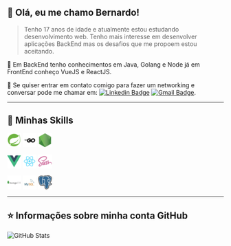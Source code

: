 ## 💜 Olá, eu me chamo <strong>Bernardo!</strong>

> Tenho 17 anos de idade e atualmente estou estudando desenvolvimento web. Tenho mais interesse em desenvolver aplicações BackEnd mas os desafios que me propoem estou aceitando.

🔭 Em BackEnd tenho conhecimentos em Java, Golang e Node já em FrontEnd conheço VueJS e ReactJS.

💬 Se quiser entrar em contato comigo para fazer um networking e conversar pode me chamar em: [![Linkedin Badge](https://img.shields.io/badge/-Bernardo-blue?style=flat-square&logo=Linkedin&logoColor=white&https://www.linkedin.com/in/bernardo-gualberto-3129aa203/)](https://www.linkedin.com/in/bernardo-gualberto-3129aa203/) 
[![Gmail Badge](https://img.shields.io/badge/-bernardogualberto8@gmail.com-c14438?style=flat-square&logo=Gmail&logoColor=white&link=mailto:bernardogualberto8@gmail.com)](mailto:bernardogualberto8@gmail.com).

----

## 🚀 Minhas Skills

<code><img height="32" src="https://raw.githubusercontent.com/github/explore/80688e429a7d4ef2fca1e82350fe8e3517d3494d/topics/spring-boot/spring-boot.png" alt="Python"/></code>
<code><img height="32" src="https://raw.githubusercontent.com/github/explore/80688e429a7d4ef2fca1e82350fe8e3517d3494d/topics/go/go.png" alt="Golang"/></code>
<code><img height="32" src="https://raw.githubusercontent.com/github/explore/80688e429a7d4ef2fca1e82350fe8e3517d3494d/topics/nodejs/nodejs.png" alt="Nodejs"/></code>

<code><img height="32" src="https://raw.githubusercontent.com/github/explore/80688e429a7d4ef2fca1e82350fe8e3517d3494d/topics/vue/vue.png" alt="VueJS"/></code>
<code><img height="32" src="https://raw.githubusercontent.com/github/explore/80688e429a7d4ef2fca1e82350fe8e3517d3494d/topics/react/react.png" alt="ReactJS"/></code>
<code><img height="32" src="https://raw.githubusercontent.com/github/explore/80688e429a7d4ef2fca1e82350fe8e3517d3494d/topics/sass/sass.png" alt="Sass"/></code>

<code><img height="32" src="https://raw.githubusercontent.com/github/explore/80688e429a7d4ef2fca1e82350fe8e3517d3494d/topics/mongodb/mongodb.png" alt="Mongo"/></code>
<code><img height="32" src="https://raw.githubusercontent.com/github/explore/80688e429a7d4ef2fca1e82350fe8e3517d3494d/topics/mysql/mysql.png" alt="MySQL"/></code>
<code><img height="32" src="https://raw.githubusercontent.com/github/explore/80688e429a7d4ef2fca1e82350fe8e3517d3494d/topics/postgresql/postgresql.png" alt="PostegreSQL"/></code>

---

## ⭐ Informações sobre minha conta GitHub
![GitHub Stats](https://github-readme-stats.vercel.app/api?username=BernardoDeveloper&show_icons=true)
